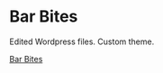 Bar Bites
=========

Edited Wordpress files. Custom theme.

[Bar Bites](http://staging.haileymahan.com/)
